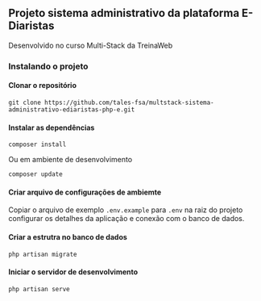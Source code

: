 ## Projeto sistema administrativo da plataforma E-Diaristas

Desenvolvido no curso Multi-Stack da TreinaWeb

### Instalando o projeto

#### Clonar o repositório

```
git clone https://github.com/tales-fsa/multstack-sistema-administrativo-ediaristas-php-e.git
```

#### Instalar as dependências

```
composer install
```
Ou em ambiente de desenvolvimento

```
composer update
```

#### Criar arquivo de configurações de ambiemte

Copiar o arquivo de exemplo `.env.example` para `.env` na raiz do projeto
configurar os detalhes da aplicação e conexão com o banco de dados.

#### Criar a estrutra no banco de dados

```
php artisan migrate
```

#### Iniciar o servidor de desenvolvimento

```
php artisan serve
```



